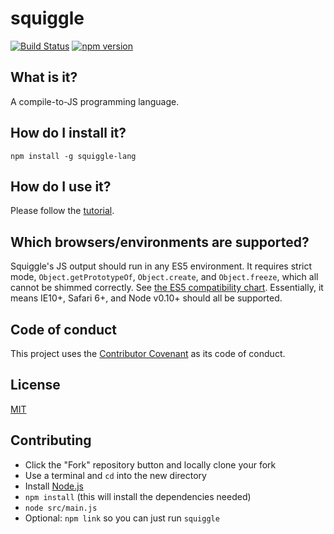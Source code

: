 # squiggle

[![Build Status](https://travis-ci.org/squiggle-lang/squiggle.svg)](https://travis-ci.org/squiggle-lang/squiggle-lang)
[![npm version](https://badge.fury.io/js/squiggle-lang.svg)](https://badge.fury.io/js/squiggle-lang)

## What is it?

A compile-to-JS programming language.

## How do I install it?

    npm install -g squiggle-lang

## How do I use it?

Please follow the [tutorial][].

## Which browsers/environments are supported?

Squiggle's JS output should run in any ES5 environment. It requires strict mode,
`Object.getPrototypeOf`, `Object.create`, and `Object.freeze`, which all cannot
be shimmed correctly. See [the ES5 compatibility chart][es5]. Essentially, it
means IE10+, Safari 6+, and Node v0.10+ should all be supported.

## Code of conduct

This project uses the [Contributor Covenant][coc] as its code of conduct.

## License

[MIT][]

## Contributing

- Click the "Fork" repository button and locally clone your fork
- Use a terminal and `cd` into the new directory
- Install [Node.js][nodejs]
- `npm install` (this will install the dependencies needed)
- `node src/main.js`
- Optional: `npm link` so you can just run `squiggle`

[es5]: http://kangax.github.io/compat-table/es5/
[tutorial]: http://squiggle-lang.org/tutorial/
[coc]: https://github.com/wavebeem/squiggle/blob/master/CODE_OF_CONDUCT.md
[mit]: https://github.com/wavebeem/squiggle/blob/master/LICENSE
[nodejs]: https://nodejs.org/en/
